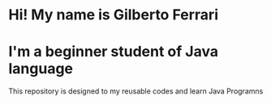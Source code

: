 # Hi! My name is Gilberto Ferrari
# I'm a beginner student of Java language
This repository is designed to my reusable codes and learn Java Programns

